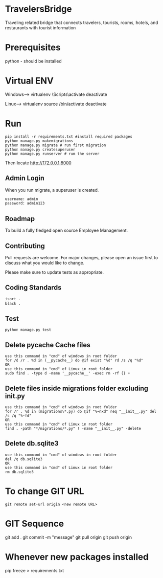# TravelersBridge
Traveling related bridge that connects travelers, tourists, rooms, hotels, and restaurants with tourist information

# Prerequisites
python - should be installed
# Virtual ENV
Windows-->
virtualenv <myenv>
<myenv>\Scripts\activate
deactivate

Linux-->
virtualenv <venv>
source <venv>/bin/activate
deactivate

# Run
```
pip install -r requirements.txt #install required packages
python manage.py makemigrations
python manage.py migrate # run first migration
python manage.py createsuperuser
python manage.py runserver # run the server
```
Then locate http://172.0.0.1:8000

## Admin Login
When you run migrate, a superuser is created.
```bash
username: admin
password: admin123
```

## Roadmap
To build a fully fledged open source Employee Management.

## Contributing
Pull requests are welcome. For major changes, please open an issue first to discuss what you would like to change.

Please make sure to update tests as appropriate.

## Coding Standards
```bash
isort .
black .
```

## Test
```base
python manage.py test
```

## Delete __pycache__ Cache files
```
use this command in "cmd" of windows in root folder
for /d /r . %d in (__pycache__) do @if exist "%d" rd /s /q "%d"
OR
use this command in "cmd" of Linux in root folder
sudo find . -type d -name '__pycache__' -exec rm -rf {} +
```

## Delete files inside migrations folder excluding __init__.py
```
use this command in "cmd" of windows in root folder
for /r . %d in (migrations\*.py) do @if "%~nxd" neq "__init__.py" del /s /q "%~fd"
OR
use this command in "cmd" of Linux in root folder
find . -path "*/migrations/*.py" ! -name "__init__.py" -delete

```

## Delete db.sqlite3
```
use this command in "cmd" of windows in root folder
del /q db.sqlite3
OR
use this command in "cmd" of Linux in root folder
rm db.sqlite3
```

# To change GIT URL
```
git remote set-url origin <new remote URL>
```

# GIT Sequence
git add .
git commit -m "message"
git pull origin <branchname>
git push origin <branchname>

# Whenever new packages installed
 pip freeze > requirements.txt